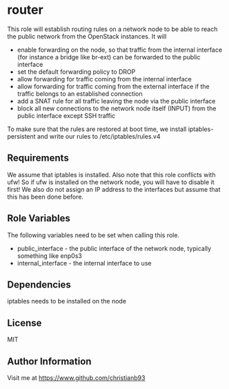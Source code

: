 router
=========

This role will establish routing rules on a network node to be able to reach the public network from the OpenStack instances. It will

* enable forwarding on the node, so that traffic from the internal interface (for instance a bridge like br-ext) can be forwarded to the public interface
* set the default forwarding policy to DROP
* allow forwarding for traffic coming from the internal interface
* allow forwarding for traffic coming from the external interface if the traffic belongs to an established connection
* add a SNAT rule for all traffic leaving the node via the public interface
* block all new connections to the network node itself (INPUT) from the public interface except SSH traffic 


To make sure that the rules are restored at boot time, we install iptables-persistent and write our rules to /etc/iptables/rules.v4

Requirements
------------

We assume that iptables is installed. Also note that this role conflicts with  ufw! So if ufw is installed on the network node, you will have to disable it first! We also do not assign an IP address to the interfaces but assume that this has been done before.


Role Variables
--------------

The following variables need to be set when calling this role.

* public_interface - the public interface of the network node, typically something like enp0s3
* internal_interface - the internal interface to use


Dependencies
------------

iptables needs to be installed on the node


License
-------

MIT

Author Information
------------------

Visit me at https://www.github.com/christianb93
